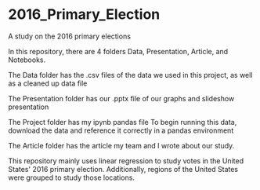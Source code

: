 # 2016_Primary_Election
A study on the 2016 primary elections

In this repository, there are 4 folders Data, Presentation, Article, and Notebooks.

The Data folder has the .csv files of the data we used in this project, as well as a cleaned up data file

The Presentation folder has our .pptx file of our graphs and slideshow presentation

The Project folder has my ipynb pandas file To begin running this data, download the data and reference it correctly in a pandas environment

The Article folder has the article my team and I wrote about our study.

This repository mainly uses linear regression to study votes in the United States' 2016 primary election. Additionally, regions of the United States were grouped to study those locations.
